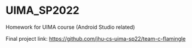 # UIMA_SP2022
Homework for UIMA course (Android Studio related)

Final project link: https://github.com/jhu-cs-uima-sp22/team-c-flamingle
